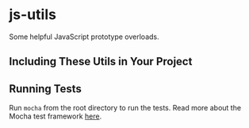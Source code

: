 # js-utils
Some helpful JavaScript prototype overloads.

## Including These Utils in Your Project


## Running Tests
Run `mocha` from the root directory to run the tests. Read more about the Mocha
test framework [here](http://mochajs.org/).
